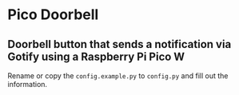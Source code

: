 # Pico Doorbell

Doorbell button that sends a notification via Gotify using a Raspberry Pi Pico W
---

Rename or copy the `config.example.py` to `config.py` and fill out the information.